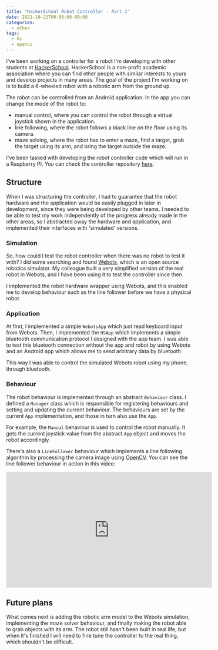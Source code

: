 ```yaml
---
title: "HackerSchool Robot Controller - Part 1"
date: 2021-10-23T00:00:00-00:00
categories:
  - other
tags:
  - hs
  - opencv
---
```


I've been working on a controller for a robot I'm developing with other
students at [HackerSchool](https://hackerschool.io). HackerSchool is a
non-profit academic association where you can find other people with similar
interests to yours and develop projects in many areas. The goal of the project
I'm working on is to build a 6-wheeled robot with a robotic arm from the ground
up.

The robot can be controlled from an Android application. In the app you can
change the mode of the robot to:
- manual control, where you can control the robot through a virtual joystick
shown in the application.
- line following, where the robot follows a black line on the floor using its
camera.
- maze solving, where the robot has to enter a maze, find a target, grab the
target using its arm, and bring the target outside the maze.

I've been tasked with developing the robot controller code which will run in a
Raspberry PI. You can check the controller repository
[here](https://github.com/HackerSchool/HS-Robot-Controller).

## Structure

When I was structuring the controller, I had to guarantee that the robot
hardware and the application would be easily plugged in later in development,
since they were being developed by other teams. I needed to be able to test
my work independently of the progress already made in the other areas, so I
abstracted away the hardware and application, and implemented their interfaces
with 'simulated' versions.

### Simulation

So, how could I test the robot controller when there was no robot to test it
with? I did some searching and found [Webots](https://cyberbotics.com/), which
is an open source robotics simulator. My colleague built a very simplified
version of the real robot in Webots, and I have been using it to test the
controller since then.

I implemented the robot hardware wrapper using Webots, and this enabled me
to develop behaviour such as the line follower before we have a physical
robot.

### Application

At first, I implemented a simple `WebotsApp` which just read keyboard input
from Webots. Then, I implemented the `HSApp` which implements a simple
bluetooth communication protocol I designed with the app team. I was able to
test this bluetooth connection without the app and robot by using Webots and an
Android app which allows me to send arbitrary data by bluetooth.

This way I was able to control the simulated Webots robot using my phone,
through bluetooth.

### Behaviour

The robot behaviour is implemented through an abstract `Behaviour` class. I
defined a `Manager` class which is responsible for registering behaviours and
setting and updating the current behaviour. The behaviours are set by the
current `App` implementation, and those in turn also use the `App`.

For example, the `Manual` behaviour is used to control the robot manually. It
gets the current joystick value from the abstract `App` object and moves the
robot accordingly.

There's also a `LineFollower` behaviour which implements a line following
algorithm by processing the camera image using [OpenCV](https://opencv.org/).
You can see the line follower behaviour in action in this video:

<iframe width="560" height="315" src="https://www.youtube.com/embed/VOQR_DVcO7g"
title="YouTube video player" frameborder="0" allow="accelerometer; autoplay;
clipboard-write; encrypted-media; gyroscope; picture-in-picture" allowfullscreen></iframe>

## Future plans

What comes next is adding the robotic arm model to the Webots simulation,
implementing the maze solver behaviour, and finally making the robot able to
grab objects with its arm. The robot still hasn't been built in real life,
but when it's finished I will need to fine tune the controller to the real
thing, which shouldn't be difficult.
